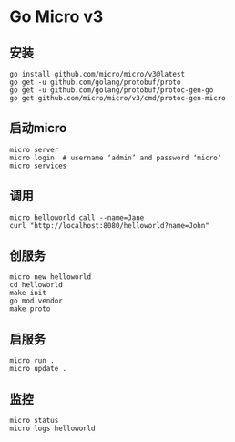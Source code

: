 # Go Micro v3

## 安装
```
go install github.com/micro/micro/v3@latest
go get -u github.com/golang/protobuf/proto
go get -u github.com/golang/protobuf/protoc-gen-go
go get github.com/micro/micro/v3/cmd/protoc-gen-micro
```

## 启动micro
```
micro server
micro login  # username ‘admin’ and password ‘micro’
micro services
```

## 调用
```
micro helloworld call --name=Jane
curl "http://localhost:8080/helloworld?name=John"
```

## 创服务
```
micro new helloworld
cd helloworld
make init
go mod vendor
make proto
```

## 启服务
```
micro run .
micro update .
```

## 监控
```
micro status
micro logs helloworld
```